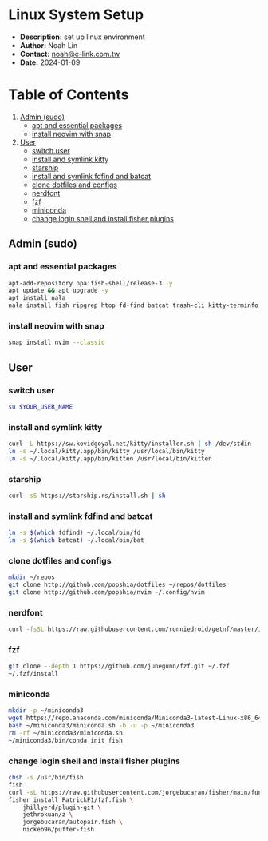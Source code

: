 # Linux System Setup
- __Description:__ set up linux environment
- __Author:__ Noah Lin
- __Contact:__ noah@c-link.com.tw
- __Date:__ 2024-01-09

# Table of Contents
1. [Admin (sudo)](#admin-(sudo))
   * [apt and essential packages](#apt-and-essential-packages)
   * [install neovim with snap](#install-neovim-with-snap)
2. [User](#user)
   * [switch user](#switch-user)
   * [install and symlink kitty](#install-and-symlink-kitty)
   * [starship](#starship)
   * [install and symlink fdfind and batcat](#install-and-symlink-fdfind-and-batcat)
   * [clone dotfiles and configs](#clone-dotfiles-and-configs)
   * [nerdfont](#nerdfont)
   * [fzf](#fzf)
   * [miniconda](#miniconda)
   * [change login shell and install fisher plugins](#change-login-shell-and-install-fisher-plugins)
## Admin (sudo)

### apt and essential packages
```bash
apt-add-repository ppa:fish-shell/release-3 -y
apt update && apt upgrade -y
apt install nala
nala install fish ripgrep htop fd-find batcat trash-cli kitty-terminfo ranger
```
### install neovim with snap
```bash
snap install nvim --classic
```
## User

### switch user
```bash
su $YOUR_USER_NAME
```
### install and symlink kitty
```bash
curl -L https://sw.kovidgoyal.net/kitty/installer.sh | sh /dev/stdin
ln -s ~/.local/kitty.app/bin/kitty /usr/local/bin/kitty
ln -s ~/.local/kitty.app/bin/kitten /usr/local/bin/kitten
```
### starship
```bash
curl -sS https://starship.rs/install.sh | sh
```
### install and symlink fdfind and batcat
```bash
ln -s $(which fdfind) ~/.local/bin/fd
ln -s $(which batcat) ~/.local/bin/bat
```
### clone dotfiles and configs
```bash
mkdir ~/repos
git clone http://github.com/popshia/dotfiles ~/repos/dotfiles
git clone http://github.com/popshia/nvim ~/.config/nvim
```
### nerdfont
```bash
curl -fsSL https://raw.githubusercontent.com/ronniedroid/getnf/master/install.sh | bash
```
### fzf
```bash
git clone --depth 1 https://github.com/junegunn/fzf.git ~/.fzf
~/.fzf/install
```
### miniconda
```bash
mkdir -p ~/miniconda3
wget https://repo.anaconda.com/miniconda/Miniconda3-latest-Linux-x86_64.sh -O ~/miniconda3/miniconda.sh
bash ~/miniconda3/miniconda.sh -b -u -p ~/miniconda3
rm -rf ~/miniconda3/miniconda.sh
~/miniconda3/bin/conda init fish
```
### change login shell and install fisher plugins
```bash
chsh -s /usr/bin/fish
fish
curl -sL https://raw.githubusercontent.com/jorgebucaran/fisher/main/functions/fisher.fish | source && fisher install jorgebucaran/fisher
fisher install PatrickF1/fzf.fish \
	jhillyerd/plugin-git \
	jethrokuan/z \
	jorgebucaran/autopair.fish \
	nickeb96/puffer-fish
```
